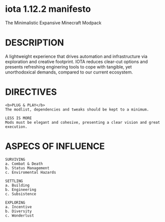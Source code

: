 # iota 1.12.2 manifesto
The Minimalistic Expansive Minecraft Modpack

# DESCRIPTION
    
A lightweight experience that drives automation and infrastructure via exploration and creative footprint. 
IOTA reduces clear-cut options and presents refreshing enginering tools to cope with tangible, yet unorthodoxical demands, compared to our current ecosystem.


# DIRECTIVES

    <b>PLUG & PLAY</b>
    The modlist, dependencies and tweaks should be kept to a minimum.

    LESS IS MORE
    Mods must be elegant and cohesive, presenting a clear vision and great execution.   
    
    
# ASPECS OF INFLUENCE
  
    SURVIVING
    a. Combat & Death
    b. Status Management
    c. Enviromental Hazards

    SETTLING
    a. Building
    b. Engineering
    c. Subsistence
      
    EXPLORING
    a. Incentive
    b. Diversity
    c. Wonderlust
